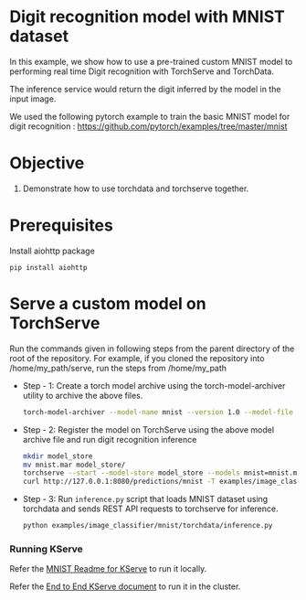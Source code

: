 # Digit recognition model with MNIST dataset

In this example, we show how to use a pre-trained custom MNIST model to performing real time Digit recognition with TorchServe and TorchData.

The inference service would return the digit inferred by the model in the input image.

We used the following pytorch example to train the basic MNIST model for digit recognition :
https://github.com/pytorch/examples/tree/master/mnist

# Objective
1. Demonstrate how to use torchdata and torchserve together.

# Prerequisites
Install aiohttp package
```
pip install aiohttp
```

# Serve a custom model on TorchServe

Run the commands given in following steps from the parent directory of the root of the repository. For example, if you cloned the repository into /home/my_path/serve, run the steps from /home/my_path

 * Step - 1: Create a torch model archive using the torch-model-archiver utility to archive the above files.

    ```bash
    torch-model-archiver --model-name mnist --version 1.0 --model-file examples/image_classifier/mnist/mnist.py --serialized-file examples/image_classifier/mnist/mnist_cnn.pt --handler  examples/image_classifier/mnist/torchdata/mnist_handler.py
    ```

 * Step - 2: Register the model on TorchServe using the above model archive file and run digit recognition inference

    ```bash
    mkdir model_store
    mv mnist.mar model_store/
    torchserve --start --model-store model_store --models mnist=mnist.mar --ts-config config.properties
    curl http://127.0.0.1:8080/predictions/mnist -T examples/image_classifier/mnist/test_data/0.png
    ```

* Step - 3: Run `inference.py` script that loads MNIST dataset using torchdata and sends REST API requests to torchserve for inference.
    ```bash
    python examples/image_classifier/mnist/torchdata/inference.py
    ```

### Running KServe

Refer the [MNIST Readme for KServe](https://github.com/pytorch/serve/blob/master/kubernetes/kserve/kserve_wrapper/README.md) to run it locally.

Refer the [End to End KServe document](https://github.com/pytorch/serve/blob/master/kubernetes/kserve/README.md) to run it in the cluster.
